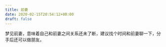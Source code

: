 ```yaml
---
title: 前妻
date: 2020-02-15T20:54:12+08:00
draft: false
---
```


梦见前妻，意味着自己和前妻之间关系还未了断，建议找个时间和前妻聊一下，分手后还可以做朋友。<br>
